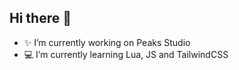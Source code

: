 ## Hi there 👋



- ✨ I’m currently working on Peaks Studio
- 💻 I’m currently learning Lua, JS and TailwindCSS

